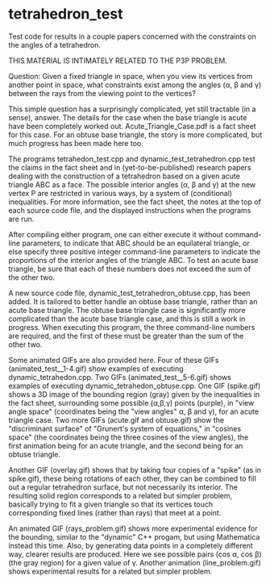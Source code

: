 # tetrahedron_test

Test code for results in a couple papers concerned with the constraints on the angles of a tetrahedron. 

THIS MATERIAL IS INTIMATELY RELATED TO THE P3P PROBLEM.

Question: Given a fixed triangle in space, when you view its vertices from another point in space, what constraints exist among the angles (α, β and γ) between the rays from the viewing point to the vertices?

This simple question has a surprisingly complicated, yet still tractable (in a sense), answer. The details for the case when the base triangle is acute have been completely worked out. Acute_Triangle_Case.pdf is a fact sheet for this case. For an obtuse base triangle, the story is more complicated, but much progress has been made here too.

The programs tetrahedon_test.cpp and dynamic_test_tetrahedron.cpp test the claims in the fact sheet and in (yet-to-be-published) research papers dealing with the construction of a tetrahedron based on a given acute triangle ABC as a face. The possible interior angles (α, β and γ) at the new vertex P are restricted in various ways, by a system of (conditional) inequalities. For more information, see the fact sheet, the notes at the top of each source code file, and the displayed instructions when the programs are run.

After compiling either program, one can either execute it without command-line parameters, to indicate that ABC should be an equilateral triangle, or else specify three positive integer command-line parameters to indicate the proportions of the interior angles of the triangle ABC. To test an acute base triangle, be sure that each of these numbers does not exceed the sum of the other two. 

A new source code file, dynamic_test_tetrahedron_obtuse.cpp, has been added. It is tailored to better handle an obtuse base triangle, rather than an acute base triangle. The obtuse base triangle case is significantly more complicated than the acute base triangle case, and this is still a work in progress. When executing this program, the three command-line numbers are required, and the first of these must be greater than the sum of the other two. 

Some animated GIFs are also provided here. Four of these GIFs (animated_test__1-4.gif) show examples of executing dynamic_tetrahedon.cpp. Two GIFs (animated_test__5-6.gif) shows examples of executing dynamic_tetrahedon_obtuse.cpp. One GIF (spike.gif) shows a 3D image of the bounding region (gray) given by the inequalities in the fact sheet, surrounding some possible (α,β,γ) points (purple), in "view angle space" (coordinates being the "view angles" α, β and γ), for an acute triangle case. Two more GIFs (acute.gif and obtuse.gif) show the "discriminant surface" of "Grunert's system of equations," in "cosines space" (the coordinates being the three cosines of the view angles), the first animation being for an acute triangle, and the second being for an obtuse triangle. 

Another GIF (overlay.gif) shows that by taking four copies of a "spike" (as in spike.gif), these being rotations of each other, they can be combined to fill out a regular tetrahedron surface, but not necessarily its interior. The resulting solid region corresponds to a related but simpler problem, basically trying to fit a given triangle so that its vertices touch corresponding fixed lines (rather than rays) that meet at a point. 

An animated GIF (rays_problem.gif) shows more experimental evidence for the bounding, similar to the "dynamic" C++ progam, but using Mathematica instead this time. Also, by generating data points in a completely different way, clearer results are produced. Here we see possible pairs (cos α, cos β) (the gray region) for a given value of γ. Another animation (line_problem.gif) shows experimental results for a related but simpler problem.
